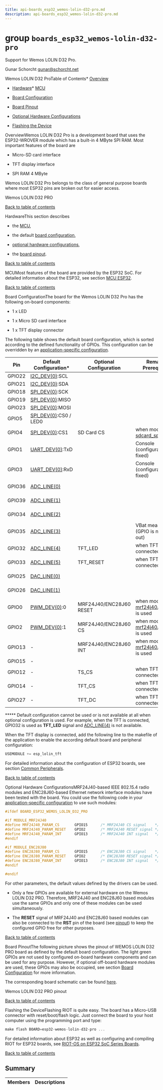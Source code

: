 ```yaml
---
title: api-boards_esp32_wemos-lolin-d32-pro.md
description: api-boards_esp32_wemos-lolin-d32-pro.md
---
```

# group `boards_esp32_wemos-lolin-d32-pro` 

Support for Wemos LOLIN D32 Pro.

Gunar Schorcht [gunar@schorcht.net](mailto:gunar@schorcht.net)

Wemos LOLIN D32 ProTable of Contents* [Overview](#esp32_wemos_lolin_d32_pro_overview)

* [Hardware](#esp32_wemos_lolin_d32_pro_hardware)* [MCU](#esp32_wemos_lolin_d32_pro_mcu)

* [Board Configuration](#esp32_wemos_lolin_d32_pro_board_configuration)

* [Board Pinout](#esp32_wemos_lolin_d32_pro_pinout)

* [Optional Hardware Configurations](#esp32_wemos_lolin_d32_pro_optional_hardware)

* [Flashing the Device](#esp32_wemos_lolin_d32_pro_flashing)

OverviewWemos LOLIN D32 Pro is a development board that uses the ESP32-WROVER module which has a built-in 4 MByte SPI RAM. Most important features of the board are

* Micro-SD card interface

* TFT display interface

* SPI RAM 4 MByte

Wemos LOLIN D32 Pro belongs to the class of general purpose boards where most ESP32 pins are broken out for easier access.

Wemos LOLIN D32 PRO

[Back to table of contents](#esp32_wemos_lolin_d32_pro_toc)

HardwareThis section describes

* the [MCU](#esp32_wemos_lolin_d32_pro_mcu),

* the default [board configuration](#esp32_wemos_lolin_d32_pro_board_configuration),

* [optional hardware configurations](#esp32_wemos_lolin_d32_pro_optional_hardware),

* the [board pinout](#esp32_wemos_lolin_d32_pro_pinout).

[Back to table of contents](#esp32_wemos_lolin_d32_pro_toc)

MCUMost features of the board are provided by the ESP32 SoC. For detailed information about the ESP32, see section [MCU ESP32](#group__cpu__esp32_1esp32_mcu_esp32).

[Back to table of contents](#esp32_wemos_lolin_d32_pro_toc)

Board ConfigurationThe board for the Wemos LOLIN D32 Pro has the following on-board components:

* 1 x LED

* 1 x Micro SD card interface

* 1 x TFT display connector

The following table shows the default board configuration, which is sorted according to the defined functionality of GPIOs. This configuration can be overridden by an [application-specific configuration](#group__cpu__esp32_1esp32_application_specific_configurations).

Pin   |Default Configuration*   |Optional Configuration   |Remarks / Prerequisites   |Configuration
--------- | --------- | --------- | --------- | ---------
GPIO22   |[I2C_DEV(0)](./doc/starlight-docs/src/content/docs/apidoc/api-undefined.md#group__drivers__periph__i2c_1ga9f14916eda80b19ff41d08e25eee56fb):SCL   |||[I2C Interfaces](#group__cpu__esp32_1esp32_i2c_interfaces)
GPIO21   |[I2C_DEV(0)](./doc/starlight-docs/src/content/docs/apidoc/api-undefined.md#group__drivers__periph__i2c_1ga9f14916eda80b19ff41d08e25eee56fb):SDA   |||[I2C Interfaces](#group__cpu__esp32_1esp32_i2c_interfaces)
GPIO18   |[SPI_DEV(0)](./doc/starlight-docs/src/content/docs/apidoc/api-undefined.md#group__drivers__periph__spi_1gafb9420809bc7722e41488a090b53eaf9):SCK   |||[SPI Interfaces](#group__cpu__esp32_1esp32_spi_interfaces)
GPIO19   |[SPI_DEV(0)](./doc/starlight-docs/src/content/docs/apidoc/api-undefined.md#group__drivers__periph__spi_1gafb9420809bc7722e41488a090b53eaf9):MISO   |||[SPI Interfaces](#group__cpu__esp32_1esp32_spi_interfaces)
GPIO23   |[SPI_DEV(0)](./doc/starlight-docs/src/content/docs/apidoc/api-undefined.md#group__drivers__periph__spi_1gafb9420809bc7722e41488a090b53eaf9):MOSI   |||[SPI Interfaces](#group__cpu__esp32_1esp32_spi_interfaces)
GPIO5   |[SPI_DEV(0)](./doc/starlight-docs/src/content/docs/apidoc/api-undefined.md#group__drivers__periph__spi_1gafb9420809bc7722e41488a090b53eaf9):CS0 / LED0   |||[SPI Interfaces](#group__cpu__esp32_1esp32_spi_interfaces)
GPIO4   |[SPI_DEV(0)](./doc/starlight-docs/src/content/docs/apidoc/api-undefined.md#group__drivers__periph__spi_1gafb9420809bc7722e41488a090b53eaf9):CS1   |SD Card CS   |when module [sdcard_spi](#group__drivers__sdcard__spi_1drivers_sdcard_spi) is used   |[SPI Interfaces](#group__cpu__esp32_1esp32_spi_interfaces)
GPIO1   |[UART_DEV(0)](./doc/starlight-docs/src/content/docs/apidoc/api-undefined.md#group__drivers__periph__uart_1gafc5afd63560d27731d2517b3005f3294):TxD   ||Console (configuration is fixed)   |[UART interfaces](#group__cpu__esp32_1esp32_uart_interfaces)
GPIO3   |[UART_DEV(0)](./doc/starlight-docs/src/content/docs/apidoc/api-undefined.md#group__drivers__periph__uart_1gafc5afd63560d27731d2517b3005f3294):RxD   ||Console (configuration is fixed)   |[UART interfaces](#group__cpu__esp32_1esp32_uart_interfaces)
GPIO36   |[ADC_LINE(0)](./doc/starlight-docs/src/content/docs/apidoc/api-undefined.md#group__drivers__periph__adc_1gaf0487d2e8711bf1c9e7daa6e61e05888)|||[ADC Channels](#group__cpu__esp32_1esp32_adc_channels)
GPIO39   |[ADC_LINE(1)](./doc/starlight-docs/src/content/docs/apidoc/api-undefined.md#group__drivers__periph__adc_1gaf0487d2e8711bf1c9e7daa6e61e05888)|||[ADC Channels](#group__cpu__esp32_1esp32_adc_channels)
GPIO34   |[ADC_LINE(2)](./doc/starlight-docs/src/content/docs/apidoc/api-undefined.md#group__drivers__periph__adc_1gaf0487d2e8711bf1c9e7daa6e61e05888)|||[ADC Channels](#group__cpu__esp32_1esp32_adc_channels)
GPIO35   |[ADC_LINE(3)](./doc/starlight-docs/src/content/docs/apidoc/api-undefined.md#group__drivers__periph__adc_1gaf0487d2e8711bf1c9e7daa6e61e05888)||VBat measurement (GPIO is not broken out)   |[ADC Channels](#group__cpu__esp32_1esp32_adc_channels)
GPIO32   |[ADC_LINE(4)](./doc/starlight-docs/src/content/docs/apidoc/api-undefined.md#group__drivers__periph__adc_1gaf0487d2e8711bf1c9e7daa6e61e05888)|TFT_LED   |when TFT is connected   |[ADC Channels](#group__cpu__esp32_1esp32_adc_channels)
GPIO33   |[ADC_LINE(5)](./doc/starlight-docs/src/content/docs/apidoc/api-undefined.md#group__drivers__periph__adc_1gaf0487d2e8711bf1c9e7daa6e61e05888)|TFT_RESET   |when TFT is connected   |[ADC Channels](#group__cpu__esp32_1esp32_adc_channels)
GPIO25   |[DAC_LINE(0)](./doc/starlight-docs/src/content/docs/apidoc/api-undefined.md#group__drivers__periph__dac_1gacd6d66e4e9bb209927d29c0e8d13dea9)|||[DAC Channels](#group__cpu__esp32_1esp32_dac_channels)
GPIO26   |[DAC_LINE(1)](./doc/starlight-docs/src/content/docs/apidoc/api-undefined.md#group__drivers__periph__dac_1gacd6d66e4e9bb209927d29c0e8d13dea9)|||[DAC Channels](#group__cpu__esp32_1esp32_dac_channels)
GPIO0   |[PWM_DEV(0)](./doc/starlight-docs/src/content/docs/apidoc/api-undefined.md#group__drivers__periph__pwm_1gad7999c048ca3b0783f3fb62b93b056db):0   |MRF24J40/ENC28J60 RESET   |when module [mrf24j40](#mrf24j40_8h_1drivers_mrf24j40)/[enc28j60](#enc28j60_8h_1drivers_enc28j60) is used   |[PWM Channels](#group__cpu__esp32_1esp32_pwm_channels)
GPIO2   |[PWM_DEV(0)](./doc/starlight-docs/src/content/docs/apidoc/api-undefined.md#group__drivers__periph__pwm_1gad7999c048ca3b0783f3fb62b93b056db):1   |MRF24J40/ENC28J60 CS   |when module [mrf24j40](#mrf24j40_8h_1drivers_mrf24j40)/[enc28j60](#enc28j60_8h_1drivers_enc28j60) is used   |[PWM Channels](#group__cpu__esp32_1esp32_pwm_channels)
GPIO13   |-   |MRF24J40/ENC28J60 INT   |when module [mrf24j40](#mrf24j40_8h_1drivers_mrf24j40)/[enc28j60](#enc28j60_8h_1drivers_enc28j60) is used   |
GPIO15   |-   |||
GPIO12   |-   |TS_CS   |when TFT is connected   |
GPIO14   |-   |TFT_CS   |when TFT is connected   |
GPIO27   |-   |TFT_DC   |when TFT is connected   |

***** Default configuration cannot be used or is not available at all when optional configuration is used. For example, when the TFT is connected, GPIO32 is used as **TFT_LED** signal and [ADC_LINE(4)](./doc/starlight-docs/src/content/docs/apidoc/api-undefined.md#group__drivers__periph__adc_1gaf0487d2e8711bf1c9e7daa6e61e05888) is not available.

When the TFT display is connected, add the following line to the makefile of the application to enable the according default board and peripheral configuration: 
```cpp
USEMODULE += esp_lolin_tft
```

For detailed information about the configuration of ESP32 boards, see section [Common Peripherals](#group__cpu__esp32_1esp32_peripherals).

[Back to table of contents](#esp32_wemos_lolin_d32_pro_toc)

Optional Hardware ConfigurationsMRF24J40-based IEEE 802.15.4 radio modules and ENC28J60-based Ethernet network interface modules have been tested with the board. You could use the following code in your [application-specific configuration](#group__cpu__esp32_1esp32_application_specific_configurations) to use such modules:

```cpp
#ifdef BOARD_ESP32_WEMOS_LOLIN_D32_PRO

#if MODULE_MRF24J40
#define MRF24J40_PARAM_CS       GPIO15      /* MRF24J40 CS signal    */
#define MRF24J40_PARAM_RESET    GPIO2       /* MRF24J40 RESET signal */
#define MRF24J40_PARAM_INT      GPIO13      /* MRF24J40 INT signal   */
#endif

#if MODULE_ENC28J80
#define ENC28J80_PARAM_CS       GPIO15      /* ENC28J80 CS signal    */
#define ENC28J80_PARAM_RESET    GPIO2       /* ENC28J80 RESET signal */
#define ENC28J80_PARAM_INT      GPIO13      /* ENC28J80 INT signal   */
#endif

#endif
```
 For other parameters, the default values defined by the drivers can be used.

* Only a few GPIOs are available for external hardware on the Wemos LOLIN D32 PRO. Therefore, MRF24J40 and ENC28J60 based modules use the same GPIOs and only one of these modules can be used simultaneously.

* The **RESET** signal of MRF24J40 and ENC28J60 based modules can also be connected to the **RST** pin of the board (see [pinout](#group__boards__esp32__wemos-lolin-d32-pro_1esp32_wemos_lolin_d32_pro_pinout_img)) to keep the configured GPIO free for other purposes.

[Back to table of contents](#esp32_wemos_lolin_d32_pro_toc)

Board PinoutThe following picture shows the pinout of WEMOS LOLIN D32 PRO board as defined by the default board configuration. The light green GPIOs are not used by configured on-board hardware components and can be used for any purpose. However, if optional off-board hardware modules are used, these GPIOs may also be occupied, see section [Board Configuration](#group__boards__esp32__wemos-lolin-d32-pro_1esp32_wemos_lolin_d32_pro_board_configuration) for more information.

The corresponding board schematic can be found [here](https://docs.wemos.cc/en/latest/_static/files/sch_d32_pro_v2.0.0.pdf).

Wemos LOLIN D32 PRO pinout

[Back to table of contents](#esp32_wemos_lolin_d32_pro_toc)

Flashing the DeviceFlashing RIOT is quite easy. The board has a Micro-USB connector with reset/boot/flash logic. Just connect the board to your host computer using the programming port and type: 
```cpp
make flash BOARD=esp32-wemos-lolin-d32-pro ...
```
 For detailed information about ESP32 as well as configuring and compiling RIOT for ESP32 boards, see [RIOT-OS on ESP32 SoC Series Boards](#group__cpu__esp32_1esp32_riot).

[Back to table of contents](#esp32_wemos_lolin_d32_pro_toc)

## Summary

 Members                        | Descriptions                                
--------------------------------|---------------------------------------------

